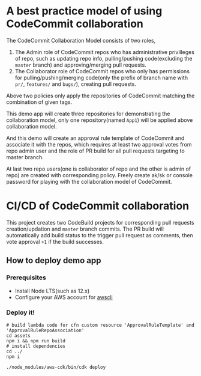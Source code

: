 # A best practice model of using CodeCommit collaboration

The CodeCommit Collaboration Model consists of two roles,

1. The Admin role of CodeCommit repos who has administrative privilleges of repo, such as updating repo info, pulling/pushing code(excluding the `master` branch) and approving/merging pull requests.
2. The Collaborator role of CodeCommit repos who only has permissions for pulling/pushing/merging code(only the prefix of branch name with `pr/`, `features/` and `bugs/`), creating pull requests.

Above two policies only apply the repositories of CodeCommit matching the combination of given tags.

This demo app will create three repositories for demonstrating the collaboration model, only one repository(named `App1`) will be applied above collaboration model.

And this demo will create an approval rule template of CodeCommit and associate it with the repos, which requires at least two approval votes from repo admin user and the role of PR build for all pull requests targeting to master branch.

At last two repo users(one is collaborator of repo and the other is admin of repo) are created with corresponding policy. Freely create ak/sk or console password for playing with the collaboration model of CodeCommit.

# CI/CD of CodeCommit collaboration

This project creates two CodeBuild projects for corresponding pull requests creation/updation and `master` branch commits. The PR build will automatically add build status to the trigger pull request as comments, then vote approval `+1` if the build successes.

## How to deploy demo app

### Prerequisites

- Install Node LTS(such as 12.x)
- Configure your AWS account for [awscli](https://docs.aws.amazon.com/polly/latest/dg/setup-aws-cli.html)
  
### Deploy it!
```shell
# build lambda code for cfn custom resource 'ApprovalRuleTemplate' and 'ApprovalRuleRepoAssociation'
cd assets
npm i && npm run build
# install dependencies
cd ../
npm i

./node_modules/aws-cdk/bin/cdk deploy 
```
